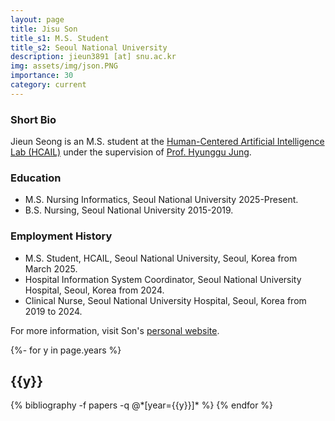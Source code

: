 ```yaml
---
layout: page
title: Jisu Son
title_s1: M.S. Student
title_s2: Seoul National University
description: jieun3891 [at] snu.ac.kr
img: assets/img/json.PNG
importance: 30
category: current
---
```


### Short Bio
<p>Jieun Seong is an M.S. student at the <a href="https://hcail.snu.ac.kr">Human-Centered Artificial Intelligence Lab (HCAIL)</a> under the supervision of <a href="http://hyunggujung.com">Prof. Hyunggu Jung</a>.
</p>

### Education
<ul>
<li>M.S. Nursing Informatics, Seoul National University 2025-Present.</li>
<li>B.S. Nursing, Seoul National University 2015-2019.</li>
</ul>

### Employment History
<ul>
<li>M.S. Student, HCAIL, Seoul National University, Seoul, Korea from March 2025.</li>
<li>Hospital Information System Coordinator, Seoul National University Hospital, Seoul, Korea from 2024.</li>
<li>Clinical Nurse, Seoul National University Hospital, Seoul, Korea from 2019 to 2024.</li>
</ul>

For more information, visit Son's [personal website](https://jisuson-wis.github.io/).

<!-- _pages/publications.md -->
<div class="publications">

{%- for y in page.years %}
  <h2 class="year">{{y}}</h2>
  {% bibliography -f papers -q @*[year={{y}}]* %}
{% endfor %}

</div>
